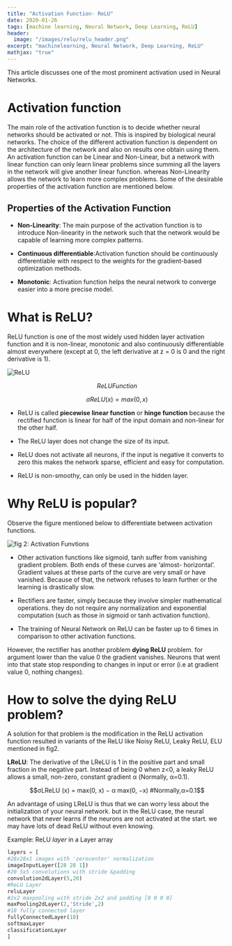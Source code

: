 ```yaml
---
title: "Activation Function- ReLU"
date: 2020-01-26
tags: [machine learning, Neural Network, Deep Learning, ReLU]
header:
  image: "/images/relu/relu_header.png"
excerpt: "machinelearning, Neural Network, Deep Learning, ReLU"
mathjax: "true"
---
```


This article discusses one of the most prominent activation used in Neural Networks.

# Activation function

The main role of the activation function is to decide whether neural networks should be activated or not. This is inspired by biological neural networks. The choice of the different activation function is dependent on the architecture of the network and also on results one obtain using them.
An activation function can be Linear and Non-Linear, but a network with linear function can only learn linear problems since summing all the layers in the network will give another linear function. whereas Non-Linearity allows the network to learn more complex problems.
Some of the desirable properties of the activation function are mentioned below.

## Properties of the Activation Function

* **Non-Linearity**: The main purpose of the activation function is to introduce Non-linearity in the network such that the network would be capable of learning more complex patterns.

* **Continuous differentiable**:Activation function should be continuously differentiable with respect to the weights for the gradient-based optimization methods.

* **Monotonic**: Activation function helps the neural network to converge easier into a more precise model.

# What is ReLU?

ReLU function is one of the most widely used hidden layer activation function and it is non-linear, monotonic and also continuously differentiable almost everywhere (except at 0, the left derivative at z = 0 is 0 and the right derivative is 1).

<img src="{{ site.url }}{{ site.baseurl }}/images/relu/relu.png" alt="ReLU">

$$ReLU Function$$

$$σReLU (x) = max(0, x)$$

* ReLU is called **piecewise linear function** or **hinge function** because the rectified function is linear for half of the input domain and non-linear for the other half.

* The ReLU layer does not change the size of its input.

* ReLU does not activate all neurons, if the input is negative it converts to zero this makes the network sparse, efficient and easy for computation.

* ReLU is non-smoothy, can only be used in the hidden layer.

# Why ReLU is popular?

Observe the figure mentioned below to differentiate between activation functions.

<img src="{{ site.url }}{{ site.baseurl }}/images/relu/activation_list.png" alt="fig 2: Activation Funvtions ">

* Other activation functions like sigmoid, tanh suffer from vanishing gradient problem. Both ends of these curves are ‘almost- horizontal’. Gradient values at these parts of the curve are very small or have vanished. Because of that, the network refuses to learn further or the learning is drastically slow.

* Rectifiers are faster, simply because they involve simpler mathematical operations. they do not require any normalization and exponential computation (such as those in sigmoid or tanh activation function).

* The training of Neural Network on ReLU can be faster up to 6 times in comparison to other activation functions.

However, the rectifier has another problem **dying ReLU** problem. for argument lower than the value 0 the gradient vanishes. Neurons that went into that state stop responding to changes in input or error (i.e at gradient value 0, nothing changes).

# How to solve the dying ReLU problem?

A solution for that problem is the modification in the ReLU activation function resulted in variants of the ReLU like Noisy ReLU, Leaky ReLU, ELU mentioned in fig2.

**LReLU**: The derivative of the LReLU is 1 in the positive part and small fraction in the negative part. Instead of being 0 when z<0, a leaky ReLU allows a small, non-zero, constant gradient α (Normally, α=0.1).

$$σLReLU (x) = max(0, x) − α max(0, −x) #Normally,α=0.1$$

An advantage of using LReLU is thus that we can worry less about the initialization of your neural network. but in the ReLU case, the neural network that never learns if the neurons are not activated at the start. we may have lots of dead ReLU without even knowing.

Example: ReLU *layer* in a Layer array

```python
layers = [
#28x28x1 images with 'zerocenter' normalization
imageInputLayer([28 28 1])
#20 5x5 convolutions with stride &padding
convolution2dLayer(5,20)
#ReLU Layer
reluLayer
#2x2 maxpooling with stride 2x2 and padding [0 0 0 0]
maxPooling2dLayer(2,'Stride',2)
#10 fully connected layer
fullyConnectedLayer(10)
softmaxLayer
classificationLayer
]
```
